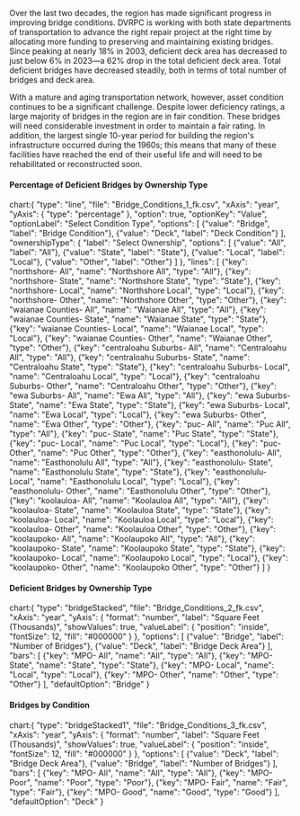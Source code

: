 Over the last two decades, the region has made significant progress in improving bridge conditions. DVRPC is working with both state departments of transportation to advance the right repair project at the right time by allocating more funding to preserving and maintaining existing bridges. Since peaking at nearly 18% in 2003, deficient deck area has decreased to just below 6% in 2023—a 62% drop in the total deficient deck area. Total deficient bridges have decreased steadily, both in terms of total number of bridges and deck area.

With a mature and aging transportation network, however, asset condition continues to be a significant challenge. Despite lower deficiency ratings, a large majority of bridges in the region are in fair condition. These bridges will need considerable investment in order to maintain a fair rating. In addition, the largest single 10-year period for building the region's infrastructure occurred during the 1960s; this means that many of these facilities have reached the end of their useful life and will need to be rehabilitated or reconstructed soon.

#### Percentage of Deficient Bridges by Ownership Type

chart:{
"type": "line",
"file": "Bridge_Conditions_1_fk.csv",
"xAxis": "year",
"yAxis": {
"type": "percentage"
},
"option": true,
"optionKey": "Value",
"optionLabel": "Select Condition Type",
"options": [
{"value": "Bridge", "label": "Bridge Condition"},
{"value": "Deck", "label": "Deck Condition"}
],
"ownershipType": {
"label": "Select Ownership",
"options": [
{"value": "All", "label": "All"},
{"value": "State", "label": "State"},
{"value": "Local", "label": "Local"},
{"value": "Other", "label": "Other"}
]
},
"lines": [
{"key": "northshore- All", "name": "Northshore All", "type": "All"},
{"key": "northshore- State", "name": "Northshore State", "type": "State"},
{"key": "northshore- Local", "name": "Northshore Local", "type": "Local"},
{"key": "northshore- Other", "name": "Northshore Other", "type": "Other"},
{"key": "waianae Counties- All", "name": "Waianae All", "type": "All"},
{"key": "waianae Counties- State", "name": "Waianae State", "type": "State"},
{"key": "waianae Counties- Local", "name": "Waianae Local", "type": "Local"},
{"key": "waianae Counties- Other", "name": "Waianae Other", "type": "Other"},
{"key": "centraloahu Suburbs- All", "name": "Centraloahu All", "type": "All"},
{"key": "centraloahu Suburbs- State", "name": "Centraloahu State", "type": "State"},
{"key": "centraloahu Suburbs- Local", "name": "Centraloahu Local", "type": "Local"},
{"key": "centraloahu Suburbs- Other", "name": "Centraloahu Other", "type": "Other"},
{"key": "ewa Suburbs- All", "name": "Ewa All", "type": "All"},
{"key": "ewa Suburbs- State", "name": "Ewa State", "type": "State"},
{"key": "ewa Suburbs- Local", "name": "Ewa Local", "type": "Local"},
{"key": "ewa Suburbs- Other", "name": "Ewa Other", "type": "Other"},
{"key": "puc- All", "name": "Puc All", "type": "All"},
{"key": "puc- State", "name": "Puc State", "type": "State"},
{"key": "puc- Local", "name": "Puc Local", "type": "Local"},
{"key": "puc- Other", "name": "Puc Other", "type": "Other"},
{"key": "easthonolulu- All", "name": "Easthonolulu All", "type": "All"},
{"key": "easthonolulu- State", "name": "Easthonolulu State", "type": "State"},
{"key": "easthonolulu- Local", "name": "Easthonolulu Local", "type": "Local"},
{"key": "easthonolulu- Other", "name": "Easthonolulu Other", "type": "Other"},
{"key": "koolauloa- All", "name": "Koolauloa All", "type": "All"},
{"key": "koolauloa- State", "name": "Koolauloa State", "type": "State"},
{"key": "koolauloa- Local", "name": "Koolauloa Local", "type": "Local"},
{"key": "koolauloa- Other", "name": "Koolauloa Other", "type": "Other"},
{"key": "koolaupoko- All", "name": "Koolaupoko All", "type": "All"},
{"key": "koolaupoko- State", "name": "Koolaupoko State", "type": "State"},
{"key": "koolaupoko- Local", "name": "Koolaupoko Local", "type": "Local"},
{"key": "koolaupoko- Other", "name": "Koolaupoko Other", "type": "Other"}
]
}

#### Deficient Bridges by Ownership Type

chart:{
"type": "bridgeStacked",
"file": "Bridge_Conditions_2_fk.csv",
"xAxis": "year",
"yAxis": {
"format": "number",
"label": "Square Feet (Thousands)",
"showValues": true,
"valueLabel": {
"position": "inside",
"fontSize": 12,
"fill": "#000000"
}
},
"options": [
{"value": "Bridge", "label": "Number of Bridges"},
{"value": "Deck", "label": "Bridge Deck Area"}
],
"bars": [
{"key": "MPO- All", "name": "All", "type": "All"},
{"key": "MPO- State", "name": "State", "type": "State"},
{"key": "MPO- Local", "name": "Local", "type": "Local"},
{"key": "MPO- Other", "name": "Other", "type": "Other"}
],
"defaultOption": "Bridge"
}

#### Bridges by Condition

chart:{
"type": "bridgeStacked1",
"file": "Bridge_Conditions_3_fk.csv",
"xAxis": "year",
"yAxis": {
"format": "number",
"label": "Square Feet (Thousands)",
"showValues": true,
"valueLabel": {
"position": "inside",
"fontSize": 12,
"fill": "#000000"
}
},
"options": [
{"value": "Deck", "label": "Bridge Deck Area"},
{"value": "Bridge", "label": "Number of Bridges"}
],
"bars": [
{"key": "MPO- All", "name": "All", "type": "All"},
{"key": "MPO- Poor", "name": "Poor", "type": "Poor"},
{"key": "MPO- Fair", "name": "Fair", "type": "Fair"},
{"key": "MPO- Good", "name": "Good", "type": "Good"}
],
"defaultOption": "Deck"
}
